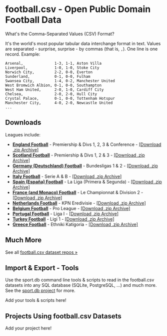 

# football.csv - Open Public Domain Football Data

<!--
   add "tagline" - why? why not?
_Real Madrid, 3-1, 1-0, Manchester United_
-->



What's the Comma-Separated Values (CSV) Format?

It's the world's most popular tabular data interchange format in text.
Values are separated - surprise, surprise - by commas (that is, `,`).
One line is one record. Example:

```
Arsenal,              1-3, 1-1, Aston Villa
Liverpool,            1-0, 1-0, Stoke City
Norwich City,         2-2, 0-0, Everton
Sunderland,           0-1, 0-0, Fulham
Swansea City,         1-4, 0-2, Manchester United
West Bromwich Albion, 0-1, 0-0, Southampton
West Ham United,      2-0, 1-0, Cardiff City
Chelsea,              2-0, 2-0, Hull City
Crystal Palace,       0-1, 0-0, Tottenham Hotspur
Manchester City,      4-0, 2-0, Newcastle United 
...
```


## Downloads

Leagues include:

-	[**England Football**](https://github.com/footballcsv/eng-england)     - Premiership & Divs 1, 2, 3 & Conference - [[Download .zip Archive]](https://github.com/footballcsv/eng-england/archive/master.zip)
-	[**Scotland Football**](https://github.com/footballcsv/sco-scotland)     - Premiership & Divs 1, 2 & 3 - [[Download .zip Archive]](https://github.com/footballcsv/sco-scotland/archive/master.zip)
-	[**Germany (Deutschland) Football**](https://github.com/footballcsv/de-deutschland)      - Bundesligas 1 & 2  - [[Download .zip Archive]](https://github.com/footballcsv/de-deutschland/archive/master.zip)
-	[**Italy Football**](https://github.com/footballcsv/it-italy)       - Serie A & B  - [[Download .zip Archive]](https://github.com/footballcsv/it-italy/archive/master.zip)
-	[**Spain (España) Football**](https://github.com/footballcsv/es-espana)  	   - La Liga (Primera & Segunda)  - [[Download .zip Archive]](https://github.com/footballcsv/es-espana/archive/master.zip)
-	[**France (and Monaco) Football**](https://github.com/footballcsv/fr-france)      - Le Championnat & Division 2  - [[Download .zip Archive]](https://github.com/footballcsv/fr-france/archive/master.zip)
-	[**Netherlands Football**](https://github.com/footballcsv/nl-netherlands) - KPN Eredivisie  - [[Download .zip Archive]](https://github.com/footballcsv/nl-netherlands/archive/master.zip)
-	[**Belgium Football**](https://github.com/footballcsv/be-belgium)     - Pro League  - [[Download .zip Archive]](https://github.com/footballcsv/be-belgium/archive/master.zip)
- [**Portugal Football**](https://github.com/footballcsv/pt-portugal)    - Liga I  - [[Download .zip Archive]](https://github.com/footballcsv/pt-portugal/archive/master.zip)
- [**Turkey Football**](https://github.com/footballcsv/tr-turkey)      - Ligi 1  - [[Download .zip Archive]](https://github.com/footballcsv/tr-turkey/archive/master.zip)
- [**Greece Football**](https://github.com/footballcsv/gr-greece)     - Ethniki Katigoria  - [[Download .zip Archive]](https://github.com/footballcsv/gr-greece/archive/master.zip)



## Much More

See all [football.csv dataset repos »](https://github.com/footballcsv)



## Import & Export - Tools

Use the sport.db command line tools & scripts
to read in the football.csv datasets into any SQL database (SQLite, PostgreSQL, ...)
and much more.
See the [sport.db project](https://github.com/sportdb/sport.db) for more.


Add your tools & scripts here!




## Projects Using football.csv Datasets

Add your project here!
